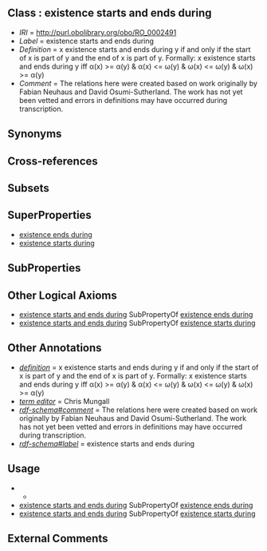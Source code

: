 
## Class : existence starts and ends during

 * *IRI* = http://purl.obolibrary.org/obo/RO_0002491
 * *Label* = existence starts and ends during
 * *Definition* = x existence starts and ends during y if and only if the start of x is part of y and the end of x is part of y. Formally: x existence starts and ends during y iff α(x) >= α(y) & α(x) <= ω(y) & ω(x) <= ω(y) & ω(x) >= α(y)
 * *Comment* = The relations here were created based on work originally by Fabian Neuhaus and David Osumi-Sutherland. The work has not yet been vetted and errors in definitions may have occurred during transcription.

## Synonyms


## Cross-references


## Subsets


## SuperProperties

 * [existence ends during](../../RO/92/RO_0002492.md)
 * [existence starts during](../../RO/88/RO_0002488.md)

## SubProperties


## Other Logical Axioms

 * [existence starts and ends during](../../RO/91/RO_0002491.md) SubPropertyOf [existence ends during](../../RO/92/RO_0002492.md)
 * [existence starts and ends during](../../RO/91/RO_0002491.md) SubPropertyOf [existence starts during](../../RO/88/RO_0002488.md)

## Other Annotations

 * *[definition](../../IAO/15/IAO_0000115.md)* = x existence starts and ends during y if and only if the start of x is part of y and the end of x is part of y. Formally: x existence starts and ends during y iff α(x) >= α(y) & α(x) <= ω(y) & ω(x) <= ω(y) & ω(x) >= α(y)
 * *[term editor](../../IAO/17/IAO_0000117.md)* = Chris Mungall
 * *[rdf-schema#comment](../../nt/rdf-schema#comment.md)* = The relations here were created based on work originally by Fabian Neuhaus and David Osumi-Sutherland. The work has not yet been vetted and errors in definitions may have occurred during transcription.
 * *[rdf-schema#label](../../el/rdf-schema#label.md)* = existence starts and ends during

## Usage

 * -
 * [existence starts and ends during](../../RO/91/RO_0002491.md) SubPropertyOf [existence ends during](../../RO/92/RO_0002492.md)
 * [existence starts and ends during](../../RO/91/RO_0002491.md) SubPropertyOf [existence starts during](../../RO/88/RO_0002488.md)

## External Comments

